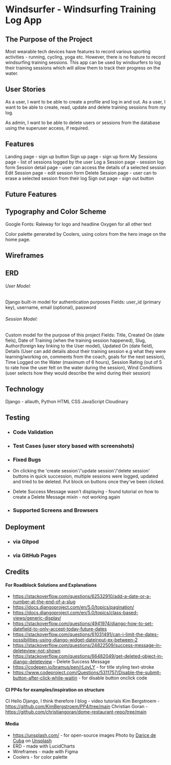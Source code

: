 # Windsurfer - Windsurfing Training Log App

## The Purpose of the Project

Most wearable tech devices have features to record various sporting activities - running, cycling, yoga etc. However, there is no feature to record windsurfing training sessions. This app can be used by windsurfers to log their training sessions which will allow them to track their progress on the water.

## User Stories

As a user, I want to be able to create a profile and log in and out.
As a user, I want to be able to create, read, update and delete training sessions from my log.

As admin, I want to be able to delete users or sessions from the database using the superuser access, if required.

## Features

Landing page - sign up button
Sign up page - sign up form
My Sessions page - list of sessions logged by the user
Log a Session page - session log form
Session detail page - user can access the details of a selected session
Edit Session page - edit session form
Delete Session page - user can to erase a selected session from their log
Sign out page - sign out button

## Future Features

## Typography and Color Scheme

Google Fonts:
Raleway for logo and headline
Oxygen for all other text

Color palette generated by Coolers, using colors from the hero image on the home page.

## Wireframes

## ERD

###### User Model:

Django built-in model for authentication purposes
Fields: user_id (primary key), username, email (optional), password

###### Session Model:

Custom model for the purpose of this project
Fields: Title, Created On (date fiels), Date of Training (when the training session happened), Slug, Author(foreign key linking to the User model), Updated On (date field), Details (User can add details about their training session e.g what they were learning/working on, comments from the coach, goals for the next session), Time Logged on the Water (maximum of 6 hours), Session Rating (out of 5 to rate how the user felt on the water during the session), Wind Conditions (user selects how they would describe the wind during their session)

## Technology

Django - allauth,
Python
HTML
CSS
JavaScript
Cloudinary

## Testing

- ### Code Validation
- ### Test Cases (user story based with screenshots)

- ### Fixed Bugs
- On clicking the 'create session'/'update session'/'delete session' buttons in quick succession, multiple sessions were logged, updated and tried to be deleted. Put block on buttons once they've been clicked.
- Delete Success Message wasn't displaying - found tutorial on how to create a Delete Message mixin - not working again

- ### Supported Screens and Browsers

## Deployment

- ### via Gitpod
- ### via GitHub Pages

## Credits

#### For Roadblock Solutions and Explanations

- https://stackoverflow.com/questions/62532910/add-a-date-or-a-number-at-the-end-of-a-slug
- https://docs.djangoproject.com/en/5.0/topics/pagination/
- https://docs.djangoproject.com/en/5.0/topics/class-based-views/generic-display/
- https://stackoverflow.com/questions/4941974/django-how-to-set-datefield-to-only-accept-today-future-dates
- https://stackoverflow.com/questions/61031491/can-i-limit-the-dates-possibilities-using-django-widget-dateinput-ex-between-2
- https://stackoverflow.com/questions/24822509/success-message-in-deleteview-not-shown
- https://stackoverflow.com/questions/66482049/get-deleted-object-in-django-deleteview - Delete Success Message
- https://codepen.io/bramus/pen/rLovLY - for title styling text-stroke
- https://www.codeproject.com/Questions/5311757/Disable-the-submit-button-after-click-while-waitin - for disable button onclick code

#### CI PP4s for examples/inspiration on structure

CI Hello Django, I think therefore I blog - video tutorials
Kim Bergstroem - https://github.com/KimBergstroem/PP4/tree/main
Christian Goran - https://github.com/christiangoran/dome-restaurant-repo/tree/main

#### Media

- https://unsplash.com/ - for open-source images Photo by <a href="https://unsplash.com/@darice?utm_content=creditCopyText&utm_medium=referral&utm_source=unsplash">Darice de Cuba</a> on <a href="https://unsplash.com/photos/a-person-holding-a-kite-on-a-beach-nbjA7vuoUVw?utm_content=creditCopyText&utm_medium=referral&utm_source=unsplash">Unsplash</a>
- ERD - made with LucidCharts
- Wireframes - made with Figma
- Coolers - for color palette
